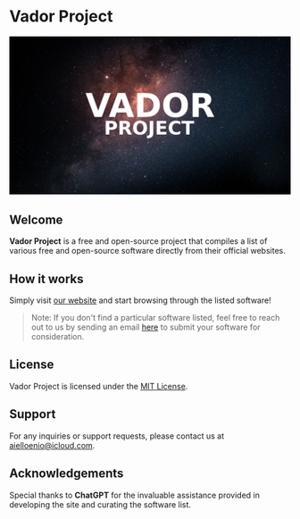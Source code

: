 # Vador Project

![banner](./assets/img/banner.png)

## Welcome

**Vador Project** is a free and open-source project that compiles a list of various free and open-source software directly from their official websites.

## How it works

Simply visit [our website](https://enioaiello.github.io/vador) and start browsing through the listed software!

> Note: If you don't find a particular software listed, feel free to reach out to us by sending an email [here](mailto:aielloenio@icloud.com) to submit your software for consideration.

## License

Vador Project is licensed under the [MIT License](LICENSE).

## Support

For any inquiries or support requests, please contact us at [aielloenio@icloud.com](mailto:aielloenio@icloud.com).

## Acknowledgements

Special thanks to **ChatGPT** for the invaluable assistance provided in developing the site and curating the software list.

